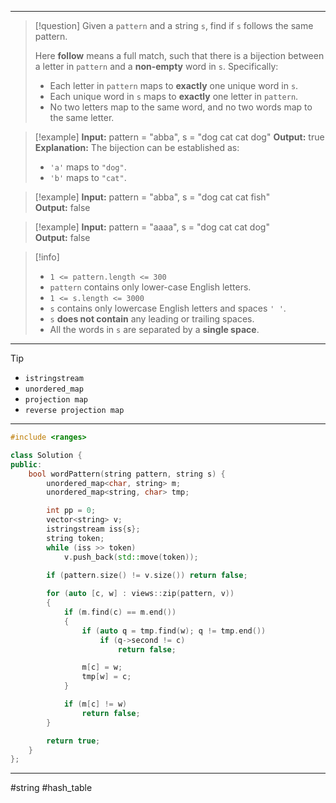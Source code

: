 ___
> [!question] 
> Given a `pattern` and a string `s`, find if `s` follows the same pattern.
> 
> Here **follow** means a full match, such that there is a bijection between a letter in `pattern` and a **non-empty** word in `s`. Specifically:
> - Each letter in `pattern` maps to **exactly** one unique word in `s`.
> - Each unique word in `s` maps to **exactly** one letter in `pattern`.
> - No two letters map to the same word, and no two words map to the same letter. 

> [!example] 
> **Input:** pattern = "abba", s = "dog cat cat dog"
> **Output:** true
> **Explanation:**
> The bijection can be established as:
> - `'a'` maps to `"dog"`.
> - `'b'` maps to `"cat"`. 

> [!example] 
> **Input:** pattern = "abba", s = "dog cat cat fish"
**Output:** false 

> [!example] 
> **Input:** pattern = "aaaa", s = "dog cat cat dog"
**Output:** false 

> [!info] 
> - `1 <= pattern.length <= 300`
> - `pattern` contains only lower-case English letters.
> - `1 <= s.length <= 3000`
> - `s` contains only lowercase English letters and spaces `' '`.
> - `s` **does not contain** any leading or trailing spaces.
> - All the words in `s` are separated by a **single space**. 

___

> [!tip] 
> - `istringstream`
> - `unordered_map`
> - `projection map`
> - `reverse projection map`

___

```cpp
#include <ranges>

class Solution {
public:
    bool wordPattern(string pattern, string s) {
        unordered_map<char, string> m;
        unordered_map<string, char> tmp;

        int pp = 0;
        vector<string> v;
        istringstream iss{s};
        string token;
        while (iss >> token)
            v.push_back(std::move(token));
        
        if (pattern.size() != v.size()) return false;

        for (auto [c, w] : views::zip(pattern, v))
        {
            if (m.find(c) == m.end())
            {
                if (auto q = tmp.find(w); q != tmp.end())
                    if (q->second != c)
                        return false;

                m[c] = w;
                tmp[w] = c;
            }

            if (m[c] != w)
                return false;
        }

        return true;
    }
};
```

___

#string #hash_table 